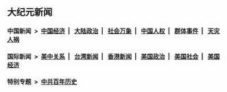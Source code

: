 ## 大纪元新闻

#### 中国新闻 &nbsp;>&nbsp; [中国经济](indexes/ncid283/README.md?06191245) &nbsp;| &nbsp; [大陆政治](indexes/ncid277/README.md?06191245) &nbsp;| &nbsp; [社会万象](indexes/ncid282/README.md?06191245) &nbsp;| &nbsp; [中国人权](indexes/ncid278/README.md?06191245) &nbsp;| &nbsp; [群体事件](indexes/ncid279/README.md?06191245) &nbsp;| &nbsp; [天灾人祸](indexes/ncid280/README.md?06191245)

#### 国际新闻 &nbsp;>&nbsp; [美中关系](indexes/nf1412576/README.md?06191245) &nbsp;| &nbsp; [台湾新闻](indexes/ncid1349361/README.md?06191245) &nbsp;| &nbsp; [香港新闻](indexes/ncid1349362/README.md?06191245) &nbsp;| &nbsp; [美国政治](indexes/ncid1078159/README.md?06191245) &nbsp;| &nbsp; [美国社会](indexes/ncid1078160/README.md?06191245) &nbsp;| &nbsp; [美国经济](indexes/ncid1078158/README.md?06191245)

#### 特别专题 &nbsp;>&nbsp; [中共百年历史](https://github.com/easy2view/epoch-special/blob/master/README.md?06191245)  
